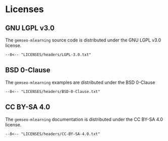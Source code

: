 <!--
Copyright 2021 IRT Saint Exupéry, https://www.irt-saintexupery.com

This work is licensed under the Creative Commons Attribution-ShareAlike 4.0
International License. To view a copy of this license, visit
http://creativecommons.org/licenses/by-sa/4.0/ or send a letter to Creative
Commons, PO Box 1866, Mountain View, CA 94042, USA.
-->
# Licenses

## GNU LGPL v3.0
The `gemseo-mlearning` source code is distributed under the GNU LGPL v3.0 license.
```
--8<-- "LICENSES/headers/LGPL-3.0.txt"
```

## BSD 0-Clause
The `gemseo-mlearning` examples are distributed under the BSD 0-Clause
```
--8<-- "LICENSES/headers/BSD-0-Clause.txt"
```

## CC BY-SA 4.0
The `gemseo-mlearning` documentation is distributed under the CC BY-SA 4.0 license.
```
--8<-- "LICENSES/headers/CC-BY-SA-4.0.txt"
```
